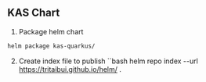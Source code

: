 ## KAS Chart

1. Package helm chart
```bash
helm package kas-quarkus/
```

2. Create index file to publish
``bash
helm repo index --url https://tritaibui.github.io/helm/ .
```